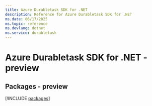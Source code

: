 ```yaml
---
title: Azure Durabletask SDK for .NET
description: Reference for Azure Durabletask SDK for .NET
ms.date: 06/17/2025
ms.topic: reference
ms.devlang: dotnet
ms.service: durabletask
---
```

# Azure Durabletask SDK for .NET - preview
## Packages - preview
[!INCLUDE [packages](durabletask-index.md)]